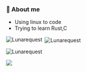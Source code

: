 
### 🔭 About me
- Using linux to code
- Trying to learn Rust,C

<p><img align="left" src="https://github-readme-stats.vercel.app/api/top-langs?username=Angxddeep&show_icons=true&locale=en&layout=compact&theme=radical" alt="Lunarequest" /></p>

<p>&nbsp;<img align="center" src="https://github-readme-stats.vercel.app/api?username=Angxddeep&show_icons=true&locale=en&theme=radical" alt="Lunarequest" /></p>

<p><img align="center" src="https://github-readme-streak-stats.herokuapp.com/?user=Angxddeep&theme=radical" alt="Lunarequest" /></p>


![](https://komarev.com/ghpvc/?username=Angxddeep&color=blue)

